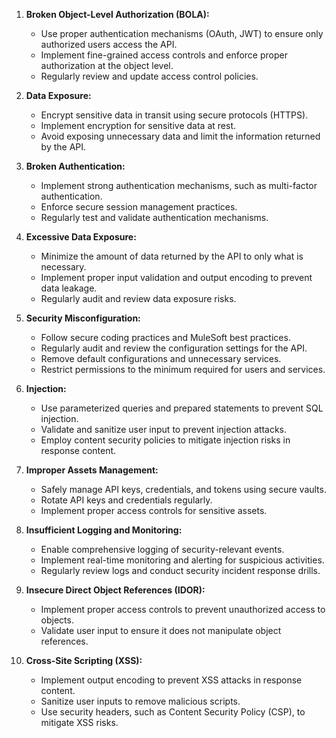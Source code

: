 1. **Broken Object-Level Authorization (BOLA):**
   - Use proper authentication mechanisms (OAuth, JWT) to ensure only authorized users access the API.
   - Implement fine-grained access controls and enforce proper authorization at the object level.
   - Regularly review and update access control policies.

2. **Data Exposure:**
   - Encrypt sensitive data in transit using secure protocols (HTTPS).
   - Implement encryption for sensitive data at rest.
   - Avoid exposing unnecessary data and limit the information returned by the API.

3. **Broken Authentication:**
   - Implement strong authentication mechanisms, such as multi-factor authentication.
   - Enforce secure session management practices.
   - Regularly test and validate authentication mechanisms.

4. **Excessive Data Exposure:**
   - Minimize the amount of data returned by the API to only what is necessary.
   - Implement proper input validation and output encoding to prevent data leakage.
   - Regularly audit and review data exposure risks.

5. **Security Misconfiguration:**
   - Follow secure coding practices and MuleSoft best practices.
   - Regularly audit and review the configuration settings for the API.
   - Remove default configurations and unnecessary services.
   - Restrict permissions to the minimum required for users and services.

6. **Injection:**
   - Use parameterized queries and prepared statements to prevent SQL injection.
   - Validate and sanitize user input to prevent injection attacks.
   - Employ content security policies to mitigate injection risks in response content.

7. **Improper Assets Management:**
   - Safely manage API keys, credentials, and tokens using secure vaults.
   - Rotate API keys and credentials regularly.
   - Implement proper access controls for sensitive assets.

8. **Insufficient Logging and Monitoring:**
   - Enable comprehensive logging of security-relevant events.
   - Implement real-time monitoring and alerting for suspicious activities.
   - Regularly review logs and conduct security incident response drills.

9. **Insecure Direct Object References (IDOR):**
   - Implement proper access controls to prevent unauthorized access to objects.
   - Validate user input to ensure it does not manipulate object references.

10. **Cross-Site Scripting (XSS):**
    - Implement output encoding to prevent XSS attacks in response content.
    - Sanitize user inputs to remove malicious scripts.
    - Use security headers, such as Content Security Policy (CSP), to mitigate XSS risks.
